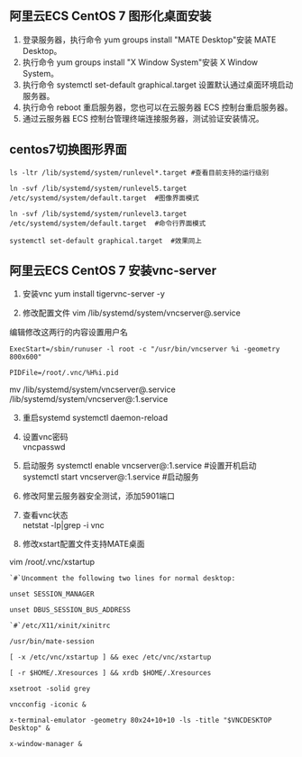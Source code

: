## 阿里云ECS CentOS 7 图形化桌面安装
1. 登录服务器，执行命令 yum groups install "MATE Desktop"安装 MATE Desktop。
2. 执行命令 yum groups install "X Window System"安装 X Window System。
3. 执行命令 systemctl set-default graphical.target 设置默认通过桌面环境启动服务器。
4. 执行命令 reboot 重启服务器，您也可以在云服务器 ECS 控制台重启服务器。
5. 通过云服务器 ECS 控制台管理终端连接服务器，测试验证安装情况。

## centos7切换图形界面
    ls -ltr /lib/systemd/system/runlevel*.target #查看目前支持的运行级别  

    ln -svf /lib/systemd/system/runlevel5.target /etc/systemd/system/default.target  #图像界面模式  

    ln -svf /lib/systemd/system/runlevel3.target /etc/systemd/system/default.target  #命令行界面模式  

    systemctl set-default graphical.target  #效果同上


## 阿里云ECS CentOS 7 安装vnc-server
1. 安装vnc
yum install tigervnc-server -y  

2. 修改配置文件
vim /lib/systemd/system/vncserver@.service

编辑修改这两行的内容设置用户名

    ExecStart=/sbin/runuser -l root -c "/usr/bin/vncserver %i -geometry 800x600"  

    PIDFile=/root/.vnc/%H%i.pid
mv /lib/systemd/system/vncserver@.service /lib/systemd/system/vncserver@:1.service  

3. 重启systemd 
systemctl daemon-reload  

4. 设置vnc密码  
vncpasswd  

5. 启动服务
systemctl enable  vncserver@:1.service #设置开机启动
systemctl start vncserver@:1.service #启动服务  

6. 修改阿里云服务器安全测试，添加5901端口  

7. 查看vnc状态  
netstat -lp|grep -i vnc  

8. 修改xstart配置文件支持MATE桌面

vim /root/.vnc/xstartup  

    `#`Uncomment the following two lines for normal desktop:  

    unset SESSION_MANAGER  

    unset DBUS_SESSION_BUS_ADDRESS  

    `#`/etc/X11/xinit/xinitrc  

    /usr/bin/mate-session  

    [ -x /etc/vnc/xstartup ] && exec /etc/vnc/xstartup  

    [ -r $HOME/.Xresources ] && xrdb $HOME/.Xresources  

    xsetroot -solid grey  

    vncconfig -iconic &  

    x-terminal-emulator -geometry 80x24+10+10 -ls -title "$VNCDESKTOP Desktop" &  

    x-window-manager &
